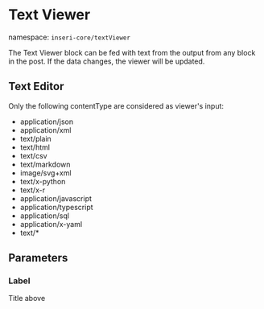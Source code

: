 # Text Viewer

namespace: `inseri-core/textViewer`

The Text Viewer block can be fed with text from the output from any block in the post. If the data changes, the viewer will be updated.

## Text Editor

Only the following contentType are considered as viewer's input:

-   application/json
-   application/xml
-   text/plain
-   text/html
-   text/csv
-   text/markdown
-   image/svg+xml
-   text/x-python
-   text/x-r
-   application/javascript
-   application/typescript
-   application/sql
-   application/x-yaml
-   text/\*

## Parameters

### Label

Title above